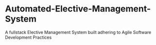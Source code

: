 # Automated-Elective-Management-System
A fullstack Elective Management System built adhering to Agile Software Development Practices
